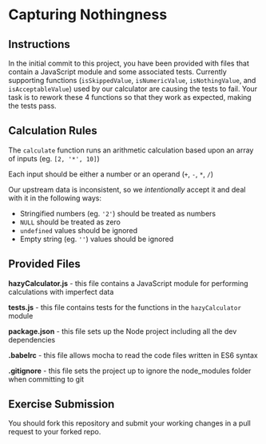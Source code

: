 # Capturing Nothingness

## Instructions

In the initial commit to this project, you have been provided with files that contain a JavaScript module and some associated tests. Currently supporting functions (`isSkippedValue`, `isNumericValue`, `isNothingValue`, and `isAcceptableValue`) used by our calculator are causing the tests to fail. Your task is to rework these 4 functions so that they work as expected, making the tests pass.

## Calculation Rules
The `calculate` function runs an arithmetic calculation based upon an array of inputs (eg. `[2, '*', 10]`)

Each input should be either a number or an operand (`+`, `-`, `*`, `/`)

Our upstream data is inconsistent, so we _intentionally_ accept it and deal with it in the following ways:
* Stringified numbers (eg. `'2'`) should be treated as numbers
* `NULL` should be treated as zero
* `undefined` values should be ignored
* Empty string (eg. `''`) values should be ignored

## Provided Files

**hazyCalculator.js** - this file contains a JavaScript module for performing calculations with imperfect data

**tests.js** - this file contains tests for the functions in the `hazyCalculator` module

**package.json** - this file sets up the Node project including all the dev dependencies

**.babelrc** - this file allows mocha to read the code files written in ES6 syntax

**.gitignore** - this file sets the project up to ignore the node_modules folder when committing to git

## Exercise Submission

You should fork this repository and submit your working changes in a pull request to your forked repo.
